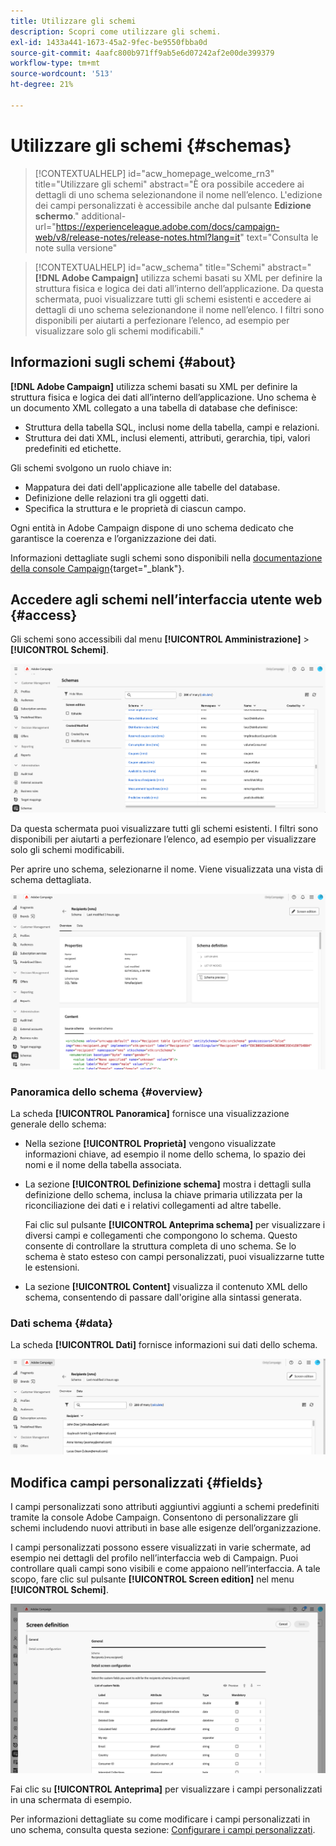 ```yaml
---
title: Utilizzare gli schemi
description: Scopri come utilizzare gli schemi.
exl-id: 1433a441-1673-45a2-9fec-be9550fbba0d
source-git-commit: 4aafc800b971ff9ab5e6d07242af2e00de399379
workflow-type: tm+mt
source-wordcount: '513'
ht-degree: 21%

---
```


# Utilizzare gli schemi {#schemas}

>[!CONTEXTUALHELP]
>id="acw_homepage_welcome_rn3"
>title="Utilizzare gli schemi"
>abstract="È ora possibile accedere ai dettagli di uno schema selezionandone il nome nell’elenco. L&#39;edizione dei campi personalizzati è accessibile anche dal pulsante **Edizione schermo**."
>additional-url="https://experienceleague.adobe.com/docs/campaign-web/v8/release-notes/release-notes.html?lang=it" text="Consulta le note sulla versione"

>[!CONTEXTUALHELP]
>id="acw_schema"
>title="Schemi"
>abstract="**[!DNL Adobe Campaign]** utilizza schemi basati su XML per definire la struttura fisica e logica dei dati all’interno dell’applicazione. Da questa schermata, puoi visualizzare tutti gli schemi esistenti e accedere ai dettagli di uno schema selezionandone il nome nell’elenco. I filtri sono disponibili per aiutarti a perfezionare l’elenco, ad esempio per visualizzare solo gli schemi modificabili."

## Informazioni sugli schemi {#about}

**[!DNL Adobe Campaign]** utilizza schemi basati su XML per definire la struttura fisica e logica dei dati all’interno dell’applicazione. Uno schema è un documento XML collegato a una tabella di database che definisce:

* Struttura della tabella SQL, inclusi nome della tabella, campi e relazioni.
* Struttura dei dati XML, inclusi elementi, attributi, gerarchia, tipi, valori predefiniti ed etichette.

Gli schemi svolgono un ruolo chiave in:

* Mappatura dei dati dell&#39;applicazione alle tabelle del database.
* Definizione delle relazioni tra gli oggetti dati.
* Specifica la struttura e le proprietà di ciascun campo.

Ogni entità in Adobe Campaign dispone di uno schema dedicato che garantisce la coerenza e l’organizzazione dei dati.

Informazioni dettagliate sugli schemi sono disponibili nella [documentazione della console Campaign](https://experienceleague.adobe.com/it/docs/campaign/campaign-v8/developer/shemas-forms/schemas){target="_blank"}.

## Accedere agli schemi nell’interfaccia utente web {#access}

Gli schemi sono accessibili dal menu **[!UICONTROL Amministrazione]** > **[!UICONTROL Schemi]**.

![Schemi con la schermata dell&#39;elenco che mostra gli schemi e i filtri disponibili](assets/schemas-list.png)

Da questa schermata puoi visualizzare tutti gli schemi esistenti. I filtri sono disponibili per aiutarti a perfezionare l’elenco, ad esempio per visualizzare solo gli schemi modificabili.

Per aprire uno schema, selezionarne il nome. Viene visualizzata una vista di schema dettagliata.

![Schermata dei dettagli dello schema che mostra le proprietà e il contenuto dello schema](assets/schema-details.png)

### Panoramica dello schema {#overview}

La scheda **[!UICONTROL Panoramica]** fornisce una visualizzazione generale dello schema:

* Nella sezione **[!UICONTROL Proprietà]** vengono visualizzate informazioni chiave, ad esempio il nome dello schema, lo spazio dei nomi e il nome della tabella associata.

* La sezione **[!UICONTROL Definizione schema]** mostra i dettagli sulla definizione dello schema, inclusa la chiave primaria utilizzata per la riconciliazione dei dati e i relativi collegamenti ad altre tabelle.

  Fai clic sul pulsante **[!UICONTROL Anteprima schema]** per visualizzare i diversi campi e collegamenti che compongono lo schema. Questo consente di controllare la struttura completa di uno schema. Se lo schema è stato esteso con campi personalizzati, puoi visualizzarne tutte le estensioni.

* La sezione **[!UICONTROL Content]** visualizza il contenuto XML dello schema, consentendo di passare dall&#39;origine alla sintassi generata.

### Dati schema {#data}

La scheda **[!UICONTROL Dati]** fornisce informazioni sui dati dello schema.

![Scheda dati dello schema che mostra la struttura dati e gli attributi](assets/schemas-data.png)

## Modifica campi personalizzati {#fields}

I campi personalizzati sono attributi aggiuntivi aggiunti a schemi predefiniti tramite la console Adobe Campaign. Consentono di personalizzare gli schemi includendo nuovi attributi in base alle esigenze dell’organizzazione.

I campi personalizzati possono essere visualizzati in varie schermate, ad esempio nei dettagli del profilo nell’interfaccia web di Campaign. Puoi controllare quali campi sono visibili e come appaiono nell’interfaccia. A tale scopo, fare clic sul pulsante **[!UICONTROL Screen edition]** nel menu **[!UICONTROL Schemi]**.

![Schermata dei campi personalizzati con attributi modificabili](assets/schemas-custom.png)

Fai clic su **[!UICONTROL Anteprima]** per visualizzare i campi personalizzati in una schermata di esempio.

Per informazioni dettagliate su come modificare i campi personalizzati in uno schema, consulta questa sezione: [Configurare i campi personalizzati](../administration/custom-fields.md).